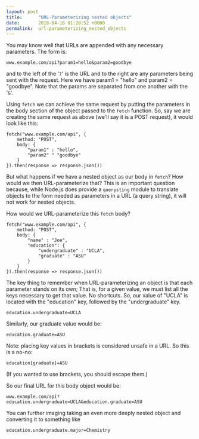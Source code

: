 ```yaml
---
layout: post
title:      "URL-Parameterizing nested objects"
date:       2018-04-16 01:28:52 +0000
permalink:  url-parameterizing_nested_objects
---
```



You may know well that URLs are appended with any necessary parameters.  The form is: 
```
www.example.com/api?param1=hello&param2=goodbye
```
and to the left of the '`?`' is the URL and to the right are any parameters being sent with the request. Here we have param1 = "hello" and param2 = "goodbye".  Note that the params are separated from one another with the '`&`'.  

Using `fetch` we can achieve the same request by putting the parameters in the body section of the object passed to the `fetch` function. So, say we are creating the same request as above (we'll say it is a POST request), it would look like this:

```
fetch("www.example.com/api", {
    method: "POST",
    body: {
        "param1" : "hello",
        "param2" " "goodbye" 
    }
}).then(response => response.json())
```

But what happens if we have a nested object as our body in `fetch`?  How would we then URL-parameterize that?  This is an important question because, while Node.js does provide a `querysting` module to translate objects to the form needed as parameters in a URL (a query string), it will not work for nested objects.  

How would we URL-parameterize this `fetch` body?
```
fetch("www.example.com/api", {
    method: "POST",
    body: {
        "name" : "Joe",
        "education": {
            "undergraduate" : "UCLA",
            "graduate" : "ASU"
        } 
    }
}).then(response => response.json())
```

The key thing to remember when URL-parameterizing an object is that each parameter stands on its own; That is, for a given value, we must list all the keys necessary to get that value. No shortcuts.  So, our value of "UCLA" is located with the "education" key, followed by the "undergraduate" key.
```
education.undergraduate=UCLA
```
Similarly, our graduate value would be:
```
education.graduate=ASU
```
Note: placing key values in brackets is considered unsafe in a URL.  So this is a no-no:
```
education[graduate]=ASU
```
(If you wanted to use brackets, you should escape them.)

So our final URL for this body object would be:
```
www.example.com/api?education.undergraduate=UCLA&education.graduate=ASU
```
You can further imaging taking an even more deeply nested object and converting it to something like
```
education.undergraduate.major=Chemistry
```

